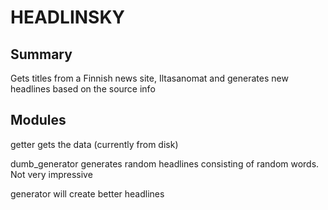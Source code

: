 # HEADLINSKY

## Summary

Gets titles from a Finnish news site, Iltasanomat and generates new headlines based on the source info

## Modules

getter gets the data (currently from disk)

dumb_generator generates random headlines consisting of random words. Not very impressive

generator will create better headlines

